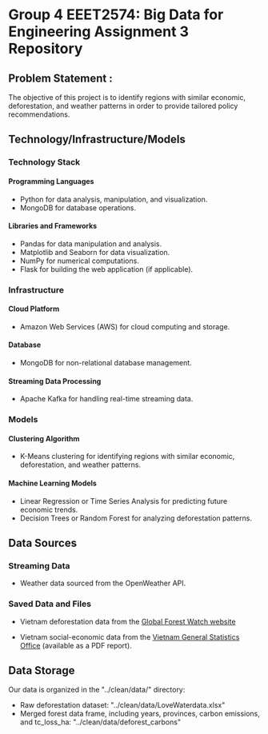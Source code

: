 # Group 4 EEET2574: Big Data for Engineering Assignment 3 Repository
## Problem Statement : 
The objective of this project is to identify regions with similar economic, deforestation, and weather patterns in order to provide tailored policy recommendations.

## Technology/Infrastructure/Models

### Technology Stack

#### Programming Languages
- Python for data analysis, manipulation, and visualization.
- MongoDB for database operations.

#### Libraries and Frameworks
- Pandas for data manipulation and analysis.
- Matplotlib and Seaborn for data visualization.
- NumPy for numerical computations.
- Flask for building the web application (if applicable).

### Infrastructure

#### Cloud Platform
- Amazon Web Services (AWS) for cloud computing and storage.

#### Database
- MongoDB for non-relational database management.

#### Streaming Data Processing
- Apache Kafka for handling real-time streaming data.

### Models

#### Clustering Algorithm
- K-Means clustering for identifying regions with similar economic, deforestation, and weather patterns.

#### Machine Learning Models
- Linear Regression or Time Series Analysis for predicting future economic trends.
- Decision Trees or Random Forest for analyzing deforestation patterns.




## Data Sources

### Streaming Data
- Weather data sourced from the OpenWeather API.

### Saved Data and Files

- Vietnam deforestation data from the [Global Forest Watch website](https://www.globalforestwatch.org/map/?mainMap=eyJoaWRlTGVnZW5kIjp0cnVlLCJzaG93QW5hbHlzaXMiOnRydWV9&map=eyJjZW50ZXIiOnsibGF0IjoxNi4wMjgwMjY3MjEwNjM1NCwibG5nIjoxMDUuODA2OTAwMDAwMDAwOTV9LCJ6b29tIjo0LjYzMTg5MDk3NTA2NDc1OSwiY2FuQm91bmQiOmZhbHNlfQ%3D%3D&mapMenu=eyJzZWFyY2giOiJ2aWV0biJ9)

- Vietnam social-economic data from the [Vietnam General Statistics Office](https://wtocenter.vn/an-pham/22213-socio-economic-data-of-63-provinces-and-centrally-run-cities-2015-2021) (available as a PDF report).




## Data Storage
Our data is organized in the "../clean/data/" directory:

- Raw deforestation dataset: "../clean/data/LoveWaterdata.xlsx"
- Merged forest data frame, including years, provinces, carbon emissions, and tc_loss_ha: "../clean/data/deforest_carbons"